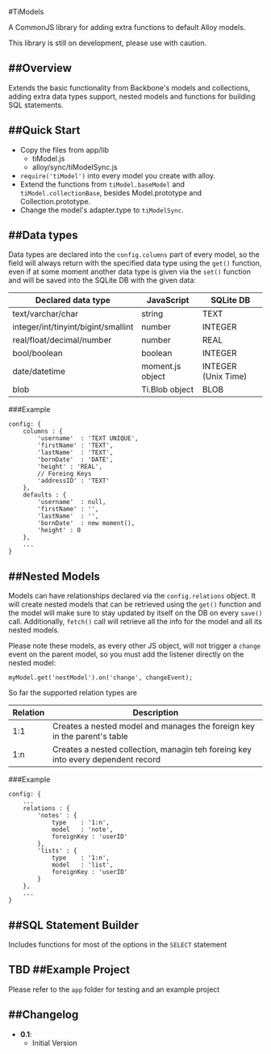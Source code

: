 #TiModels

A CommonJS library for adding extra functions to default Alloy models.

This library is still on development, please use with caution.

##Overview
---
Extends the basic functionality from Backbone's models and collections, adding extra data types support, nested models and functions for building SQL statements.

##Quick Start
---
* Copy the files from app/lib
	* tiModel.js
	* alloy/sync/tiModelSync.js
* `require('tiModel')` into every model you create with alloy.
* Extend the functions from `tiModel.baseModel` and `tiModel.collectionBase`, besides Model.prototype and Collection.prototype.
* Change the model's adapter.type to `tiModelSync`.

##Data types
---
Data types are declared into the  `config.columns` part of every model, so the field will always return with the specified data type using the `get()` function, even if at some moment another data type is given via the `set()` function and will be saved into the SQLite DB with the given data:

| Declared data type | JavaScript | SQLite DB |
| ------------------ | ---------- | --------- |
| text/varchar/char | string | TEXT |
| integer/int/tinyint/bigint/smallint | number | INTEGER |
| real/float/decimal/number | number | REAL |
| bool/boolean | boolean | INTEGER |
| date/datetime | moment.js object | INTEGER (Unix Time) |
| blob | Ti.Blob object | BLOB |

###Example

	config: {
		columns : {
			'username' 	: 'TEXT UNIQUE',
			'firstName' : 'TEXT',
			'lastName' 	: 'TEXT',
			'bornDate' 	: 'DATE',
			'height' : 'REAL',
			// Foreing Keys
			'addressID' : 'TEXT'
		},
		defaults : {
			'username' 	: null,
			'firstName' : '',
			'lastName' 	: '',
			'bornDate' 	: new moment(),
			'height' : 0
		},
		...
	}

##Nested Models
---
Models can have relationships declared via the `config.relations` object. It will create nested models that can be retrieved using the `get()` function and the model will make sure to stay updated by itself on the DB on every `save()` call. Additionally, `fetch()` call will retrieve all the info for the model and all its nested models.

Please note these models, as every other JS object, will not trigger a `change` event on the parent model, so you must add the listener directly on the nested model:
		
	myModel.get('nestModel').on('change', changeEvent);
	
So far the supported relation types are 

Relation | Description
--- | ---
1:1 | Creates a nested model and manages the foreign key in the parent's table
1:n | Creates a nested collection, managin teh foreing key into every dependent record 

	
###Example

	config: {
		...
		relations : {
			'notes' : {
				type 	: '1:n',
				model 	: 'note',
				foreignKey : 'userID'
			},
			'lists' : {
				type 	: '1:n',
				model 	: 'list',
				foreignKey : 'userID'
			}
		},
		...
	}
	
##SQL Statement Builder
---
Includes functions for most of the options in the `SELECT` statement

TBD
##Example Project
---
Please refer to the `app` folder for testing and an example project

##Changelog
---
* **0.1**:
	* Initial Version
